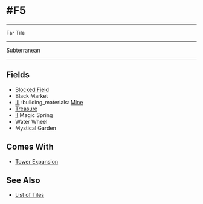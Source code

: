 # #F5

___
Far Tile
___
Subterranean
___


## Fields

- [Blocked Field](../keywords/blocked_field.md)
- Black Market
- [Ⅲ](../difficulties.md) :building_materials: [Mine](../fields.md#flaggable)
- [Treasure](../fields.md#visitable)
- [Ⅱ](../difficulties.md) Magic Spring
- Water Wheel
- Mystical Garden


## Comes With

- [Tower Expansion](../content/tower_expansion.md)


## See Also

- [List of Tiles](index.md)
